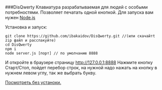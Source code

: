 ###DisQwerty
Клавиатура разрабатываемая для людей с особыми потребностями. Позволяет печатать одной кнопкой. Для запуска вам нужен  [Node.js](http://nodejs.org/)

Установка и запуск:

    git clone https://github.com/ibakaidov/DisQwerty.git //(или скачайтt zip файл и расспакуйте)
    cd DisQwerty
    npm i
    node server.js [порт] // по умолчанию 8888

И откройте в браузере страницу http://127.0.0.1:8888
Нажмите кнопку Старт/Стоп, пойдет перебор строк, на нужной надо нажать на кнопку в нужнем левом углу, так же выбрать букву.

[Посмотреть без устаноки.](http://disqwerty.ibakaidov.ru)